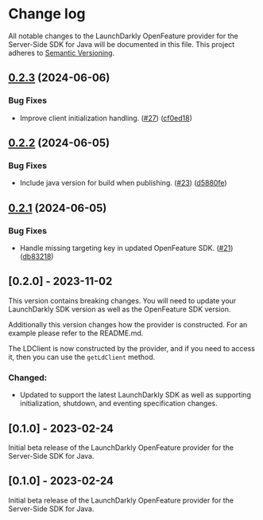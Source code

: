 # Change log

All notable changes to the LaunchDarkly OpenFeature provider for the Server-Side SDK for Java will be documented in this file. This project adheres to [Semantic Versioning](http://semver.org).

## [0.2.3](https://github.com/launchdarkly/openfeature-java-server/compare/0.2.2...0.2.3) (2024-06-06)


### Bug Fixes

* Improve client initialization handling. ([#27](https://github.com/launchdarkly/openfeature-java-server/issues/27)) ([cf0ed18](https://github.com/launchdarkly/openfeature-java-server/commit/cf0ed18a91a331f0c686501b65af74832f759f34))

## [0.2.2](https://github.com/launchdarkly/openfeature-java-server/compare/0.2.1...0.2.2) (2024-06-05)


### Bug Fixes

* Include java version for build when publishing. ([#23](https://github.com/launchdarkly/openfeature-java-server/issues/23)) ([d5880fe](https://github.com/launchdarkly/openfeature-java-server/commit/d5880fe0485075dbafef98b098c1022962bf5e49))

## [0.2.1](https://github.com/launchdarkly/openfeature-java-server/compare/0.2.0...0.2.1) (2024-06-05)


### Bug Fixes

* Handle missing targeting key in updated OpenFeature SDK. ([#21](https://github.com/launchdarkly/openfeature-java-server/issues/21)) ([db83218](https://github.com/launchdarkly/openfeature-java-server/commit/db8321827b4a9a603279c9561ede6b32fd571d0f))

## [0.2.0] - 2023-11-02
This version contains breaking changes. You will need to update your LaunchDarkly SDK version as well as the OpenFeature SDK version.

Additionally this version changes how the provider is constructed. For an example please refer to the README.md.

The LDClient is now constructed by the provider, and if you need to access it, then you can use the `getLdClient` method.

### Changed:
- Updated to support the latest LaunchDarkly SDK as well as supporting initialization, shutdown, and eventing specification changes.

## [0.1.0] - 2023-02-24
Initial beta release of the LaunchDarkly OpenFeature provider for the Server-Side SDK for Java.

## [0.1.0] - 2023-02-24
Initial beta release of the LaunchDarkly OpenFeature provider for the Server-Side SDK for Java.

